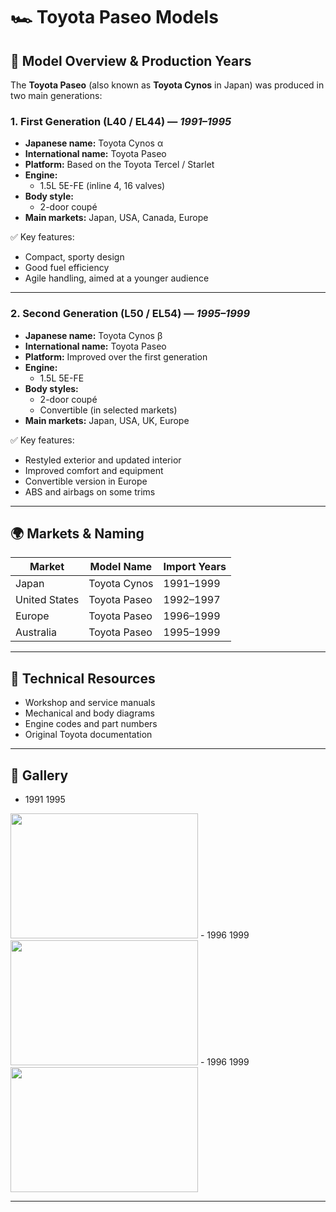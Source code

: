 
# 🏎️ Toyota Paseo Models

## 📅 Model Overview & Production Years

The **Toyota Paseo** (also known as **Toyota Cynos** in Japan) was produced in two main generations:

### 1. **First Generation (L40 / EL44)** — *1991–1995*
- **Japanese name:** Toyota Cynos α  
- **International name:** Toyota Paseo  
- **Platform:** Based on the Toyota Tercel / Starlet  
- **Engine:**  
  - 1.5L 5E-FE (inline 4, 16 valves)  
- **Body style:**  
  - 2-door coupé  
- **Main markets:** Japan, USA, Canada, Europe

✅ Key features:
- Compact, sporty design  
- Good fuel efficiency  
- Agile handling, aimed at a younger audience

---

### 2. **Second Generation (L50 / EL54)** — *1995–1999*
- **Japanese name:** Toyota Cynos β  
- **International name:** Toyota Paseo  
- **Platform:** Improved over the first generation  
- **Engine:**  
  - 1.5L 5E-FE  
- **Body styles:**  
  - 2-door coupé  
  - Convertible (in selected markets)  
- **Main markets:** Japan, USA, UK, Europe

✅ Key features:
- Restyled exterior and updated interior  
- Improved comfort and equipment  
- Convertible version in Europe  
- ABS and airbags on some trims

---

## 🌍 Markets & Naming

| Market         | Model Name       | Import Years   |
|---------------|-------------------|---------------|
| Japan         | Toyota Cynos      | 1991–1999     |
| United States | Toyota Paseo      | 1992–1997     |
| Europe        | Toyota Paseo      | 1996–1999     |
| Australia     | Toyota Paseo      | 1995–1999     |

---

## 🧰 Technical Resources

- Workshop and service manuals  
- Mechanical and body diagrams  
- Engine codes and part numbers  
- Original Toyota documentation

---


## 📸 Gallery
- 1991 1995 
<img src="https://upload.wikimedia.org/wikipedia/commons/thumb/e/ed/1st_Toyota_Paseo_.jpg/1200px-1st_Toyota_Paseo_.jpg" width="300" height="200"/>
- 1996 1999
<img src="https://cdn.wheel-size.com/thumbs/a2/ec/a2ec760801aba3eb81c3950a6f7fa8d5.jpg" width="300" height="200"/>
- 1996 1999 
<img src="https://cms-assets.autoscout24.com/uaddx06iwzdz/1LeA96DVcLthec5Q7KqRqJ/8e2387f53fcb597f7a720716226a54ba/toyota-paseo-overview.jpeg" width="300" height="200"/>

---

